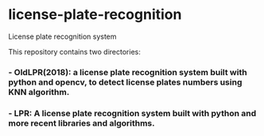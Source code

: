 # license-plate-recognition
License plate recognition system 

This repository contains two directories:

### - OldLPR(2018): a license plate recognition system built with python and opencv, to detect license plates numbers using KNN algorithm.

### - LPR: A license plate recognition system built with python and more recent libraries and algorithms. 
